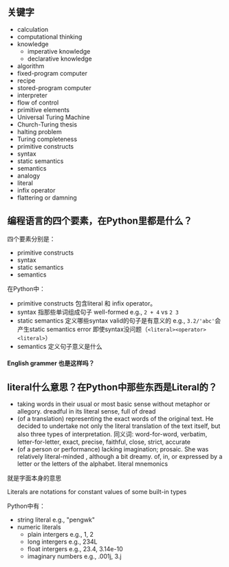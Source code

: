 ## 关键字

- calculation
- computational thinking
- knowledge
    + imperative knowledge
    + declarative knowledge
- algorithm
- fixed-program computer
- recipe
- stored-program computer
- interpreter
- flow of control
- primitive elements
- Universal Turing Machine
- Church-Turing thesis
- halting problem
- Turing completeness
- primitive constructs
- syntax
- static semantics
- semantics
- analogy
- literal
- infix operator
- flattering or damning

## 编程语言的四个要素，在Python里都是什么？

四个要素分别是：

- primitive constructs
- syntax
- static semantics
- semantics

在Python中：

- primitive constructs 包含literal 和 infix operator。
- syntax 指那些单词组成句子 well-formed e.g., `2 + 4` vs `2 3`
- static semantics 定义哪些syntax valid的句子是有意义的 e.g., `3.2/'abc'`会产生static semantics error 即使syntax没问题（`<literal><operator><literal>`）
- semantics 定义句子意义是什么

#### English grammer 也是这样吗？


## literal什么意思？在Python中那些东西是Literal的？

- taking words in their usual or most basic sense without metaphor or allegory.
dreadful in its literal sense, full of dread
- (of a translation) representing the exact words of the original text.
He decided to undertake not only the literal translation of the text itself, but also three types of interpretation.
同义词: word-for-word, verbatim, letter-for-letter, exact, precise, faithful, close, strict, accurate
- (of a person or performance) lacking imagination; prosaic.
She was relatively literal-minded , although a bit dreamy.
of, in, or expressed by a letter or the letters of the alphabet.
literal mnemonics

就是字面本身的意思

Literals are notations for constant values of some built-in types

Python中有：

- string literal e.g., "pengwk"
- numeric literals
    + plain intergers e.g., 1, 2
    + long intergers e.g., 234L
    + float intergers e.g., 23.4, 3.14e-10
    + imaginary numbers e.g., .001j, 3.j

## 

